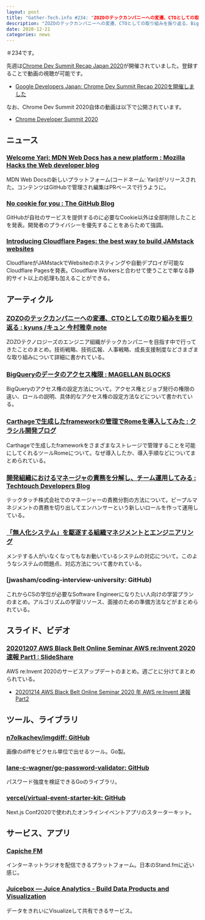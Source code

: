 ```yaml
---
layout: post
title: "Gather-Tech.info #234: "ZOZOのテックカンパニーへの変遷、CTOとしての取り組みを振り返る、BigQueryのデータのアクセス権限 など"
description: "ZOZOのテックカンパニーへの変遷、CTOとしての取り組みを振り返る、BigQueryのデータのアクセス権限 など"
date: 2020-12-21
categories: news
---
```


＃234です。

先週は[Chrome Dev Summit Recap Japan 2020](https://developersonair.withgoogle.com/events/cdsrecap)が開催されていました。登録することで動画の視聴が可能です。

- [Google Developers Japan: Chrome Dev Summit Recap 2020を開催しました](https://developers-jp.googleblog.com/2020/12/chrome-dev-summit-recap-2020-report.html)

なお、Chrome Dev Summit 2020自体の動画は以下で公開されています。

- [Chrome Developer Summit 2020](https://www.youtube.com/playlist?list=PLNYkxOF6rcIDzLmWaDwfHVZJl1Q5RFgOR)

## ニュース

### [Welcome Yari: MDN Web Docs has a new platform : Mozilla Hacks the Web developer blog](https://hacks.mozilla.org/2020/12/welcome-yari-mdn-web-docs-has-a-new-platform/)

MDN Web Docsの新しいプラットフォーム(コードネーム: Yari)がリリースされた。コンテンツはGitHubで管理され編集はPRベースで行うように。

### [No cookie for you : The GitHub Blog](https://github.blog/2020-12-17-no-cookie-for-you/)

GitHubが自社のサービスを提供するのに必要なCookie以外は全部削除したことを発表。開発者のプライバシーを優先することをあらためて強調。

### [Introducing Cloudflare Pages: the best way to build JAMstack websites](https://blog.cloudflare.com/cloudflare-pages/)

CloudflareがJAMstackでWebsiteのホスティングや自動デプロイが可能なCloudflare Pagesを発表。Cloudflare Workersと合わせて使うことで単なる静的サイト以上の処理も加えることができる。

## アーティクル

### [ZOZOのテックカンパニーへの変遷、CTOとしての取り組みを振り返る : kyuns /キュン 今村雅幸 note](https://note.com/kyuns/n/n00d467243857)

ZOZOテクノロジーズのエンジニア組織がテックカンパニーを目指す中で行ってきたことのまとめ。技術戦略、技術広報、人事戦略、成長支援制度などさまざまな取り組みについて詳細に書かれている。

### [BigQueryのデータのアクセス権限 : MAGELLAN BLOCKS](https://www.magellanic-clouds.com/blocks/blog/hints/bigquery_data_access_rights/)

BigQueryのアクセス権の設定方法について。アクセス権とジョブ発行の権限の違い、ロールの説明、具体的なアクセス権の設定方法などについて書かれている。

### [Carthageで生成したframeworkの管理でRomeを導入してみた : クラシル開発ブログ](https://tech.dely.jp/entry/2020/12/13/090000)

Carthageで生成したframeworkをさまざまなストレージで管理することを可能にしてくれるツールRomeについて。なぜ導入したか、導入手順などについてまとめられている。

### [開発組織におけるマネージャの責務を分解し、チーム運用してみる : Techtouch Developers Blog](https://tech.techtouch.jp/entry/2020/12/14/230317)

テックタッチ株式会社でのマネージャーの責務分割の方法について。ピープルマネジメントの責務を切り出してエンハンサーという新しいロールを作って運用している。

### [「無人化システム」を駆逐する組織マネジメントとエンジニアリング](https://zenn.dev/tmknom/articles/93f227ad5e55aa)

メンテする人がいなくなってもなお動いているシステムの対応について。このようなシステムの問題点、対応方法について書かれている。

### [jwasham/coding-interview-university: GitHub)

これからCSの学位が必要なSoftware Engineerになりたい人向けの学習プランのまとめ。アルゴリズムの学習リソース、面接のための準備方法などがまとめられている。

## スライド、ビデオ

### [20201207 AWS Black Belt Online Seminar AWS re:Invent 2020 速報 Part1 : SlideShare](https://www.slideshare.net/AmazonWebServicesJapan/20201207-aws-black-belt-online-seminar-aws-reinvent-2020-part1-239843875)

AWS re:Invent 2020のサービスアップデートのまとめ。週ごとに分けてまとめられている。

- [20201214 AWS Black Belt Online Seminar 2020 年 AWS re:Invent 速報 Part2](https://www.slideshare.net/AmazonWebServicesJapan/20201214-aws-black-belt-online-seminar-2020-aws-reinvent-part2)

## ツール、ライブラリ

### [n7olkachev/imgdiff: GitHub](https://github.com/n7olkachev/imgdiff)

画像のdiffをピクセル単位で出せるツール。Go製。

### [lane-c-wagner/go-password-validator: GitHub](https://github.com/lane-c-wagner/go-password-validator)

パスワード強度を検証できるGoのライブラリ。

### [vercel/virtual-event-starter-kit: GitHub](https://github.com/vercel/virtual-event-starter-kit)

Next.js Conf2020で使われたオンラインイベントアプリのスターターキット。

## サービス、アプリ

### [Capiche FM](https://capiche.fm/)

インターネットラジオを配信できるプラットフォーム。日本のStand.fmに近い感じ。

### [Juicebox — Juice Analytics - Build Data Products and Visualization](https://www.juiceanalytics.com/juicebox)

データをきれいにVisualizeして共有できるサービス。
